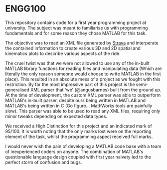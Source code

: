 # ENGG100

This repository contains code for a first year programming project at university. The subject was meant to familiarise us with programming fundamentals and for some reason they chose MATLAB for this task.

The objective was to read an XML file generated by [Strava](https://www.strava.com/) and interperate the contained information to create various 3D and 2D spatial and kinematics plots to describe various aspects of the ride.

The cruel twist was that we were not allowed to use any of the in-built MATLAB library functions for reading files and manipulating data (Which are literally the only reason someone would choose to write MATLAB in the first place). This resulted in an absolute mess of a project as we fought with this restriction. By far the most impressive part of this project is the semi-generalised XML parser that 'we' (@angusbarnes) built from the ground up. At the time of development, the custom XML parser was able to outperform MATLAB's in-built parser, despite ours being written in MATLAB and MATLAB's being written in C (Go figure... MathWorks tools are painfully slow). This parser was able to be used to read any XML files, requiring only minor tweaks depending on expected data types.

We received a High Distinction for this project and an indicated mark of 95/100. It is worth noting that the only marks lost were on the reporting element of the task, whilst the programming aspect received full marks.

I would never wish the pain of developing a MATLAB code base with a team of inexperienced coders on anyone. The combination of MATLAB's questionable language design coupled with first year naivety led to the perfect storm of confusion and bugs.
